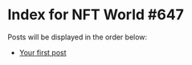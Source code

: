 # Index for NFT World #647
Posts will be displayed in the order below:

- [Your first post](./001-first.md)

